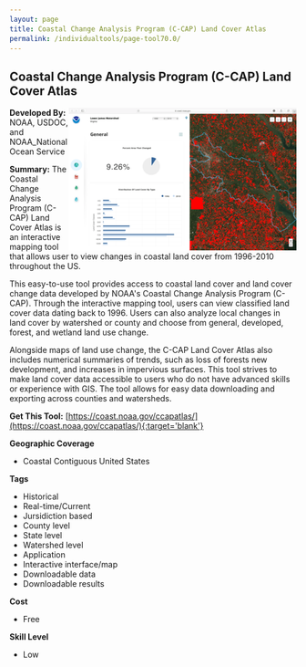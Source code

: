 ```yaml
---
layout: page
title: Coastal Change Analysis Program (C-CAP) Land Cover Atlas
permalink: /individualtools/page-tool70.0/
---
```

## Coastal Change Analysis Program (C-CAP) Land Cover Atlas

<img src="/images/scaled_250_400/TOOLID_70.0_ScreenCapture-1.png" style="max-height:250px;max-width:400;" align="right"/>

**Developed By:** NOAA, USDOC, and NOAA_National Ocean Service

**Summary:** The Coastal Change Analysis Program (C-CAP) Land Cover Atlas is an interactive mapping tool that allows user to view changes in coastal land cover from 1996-2010 throughout the US. 

This easy-to-use tool provides access to coastal land cover and land cover change data developed by NOAA's Coastal Change Analysis Program (C-CAP). Through the interactive mapping tool, users can view classified land cover data dating back to 1996. Users can also analyze local changes in land cover by watershed or county and choose from general, developed, forest, and wetland land use change. 

Alongside maps of land use change, the C-CAP Land Cover Atlas also includes numerical summaries of trends, such as loss of forests new development, and increases in impervious surfaces. This tool strives to make land cover data accessible to users who do not have advanced skills or experience with GIS. The tool allows for easy data downloading and exporting across counties and watersheds.


**Get This Tool:** [https://coast.noaa.gov/ccapatlas/](https://coast.noaa.gov/ccapatlas/){:target='blank'}

**Geographic Coverage**

* Coastal Contiguous United States

**Tags**

*  Historical 
*  Real-time/Current
*  Jursidiction based
*  County level
*  State level
*  Watershed level
*  Application
*  Interactive interface/map
*  Downloadable data
*  Downloadable results

**Cost**

* Free

**Skill Level**

* Low
